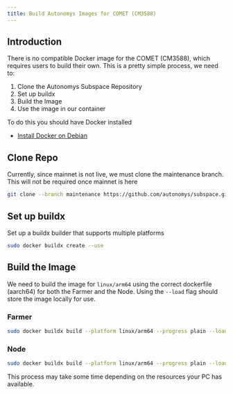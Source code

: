 ```yaml
---
title: Build Autonomys Images for COMET (CM3588)
---
```


## Introduction
There is no compatible Docker image for the COMET (CM3588), which requires users to build their own. This is a pretty simple process, we need to:
1. Clone the Autonomys Subspace Repository
1. Set up buildx
1. Build the Image
1. Use the image in our container

To do this you should have Docker installed
* [Install Docker on Debian](https://hakehardware.github.io/docs/guides/linux/install-docker-debian)

## Clone Repo
Currently, since mainnet is not live, we must clone the maintenance branch. This will not be required once mainnet is here
```bash
git clone --branch maintenance https://github.com/autonomys/subspace.git
```

## Set up buildx
Set up a buildx builder that supports multiple platforms
```bash
sudo docker buildx create --use
```

## Build the Image
We need to build the image for `linux/arm64` using the correct dockerfile (aarch64) for both the Farmer and the Node. Using the `--load` flag should store the image locally for use.

### Farmer
```bash
sudo docker buildx build --platform linux/arm64 --progress plain --load -t autonomys-comet-farmer:maintenance -f Dockerfile-farmer.aarch64 .


```

### Node
```bash
sudo docker buildx build --platform linux/arm64 --progress plain --load -t autonomys-comet-node:maintenance -f Dockerfile-node.aarch64 .
```
This process may take some time depending on the resources your PC has available. 